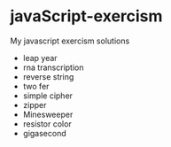 # javaScript-exercism
My javascript exercism solutions

- leap year
- rna transcription
- reverse string
- two fer
- simple cipher
- zipper
- Minesweeper
- resistor color
- gigasecond
